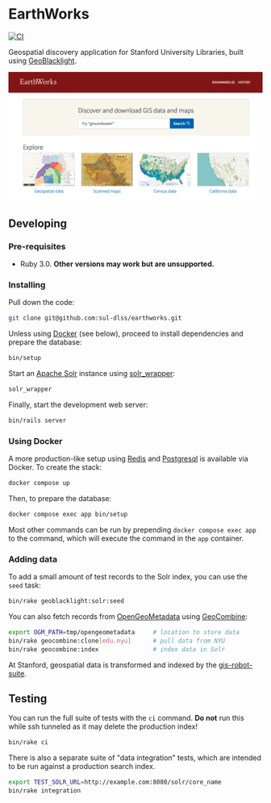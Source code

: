 # EarthWorks
[![CI](https://github.com/sul-dlss/earthworks/actions/workflows/ruby.yml/badge.svg)](https://github.com/sul-dlss/earthworks/actions/workflows/ruby.yml)

Geospatial discovery application for Stanford University Libraries, built using [GeoBlacklight](https://github.com/geoblacklight).

<img src="preview.png" align="center" alt="bay area video arcades slideshow preview">

## Developing
### Pre-requisites
* Ruby 3.0. **Other versions may work but are unsupported.**
### Installing
Pull down the code:
```sh
git clone git@github.com:sul-dlss/earthworks.git
```
Unless using [Docker](https://www.docker.com/) (see below), proceed to install dependencies and prepare the database:
```sh
bin/setup
```
Start an [Apache Solr](https://solr.apache.org/) instance using [solr_wrapper](https://github.com/cbeer/solr_wrapper):
```sh
solr_wrapper
```
Finally, start the development web server:
```sh
bin/rails server
```
### Using Docker
A more production-like setup using [Redis](https://redis.com/) and [Postgresql](https://www.postgresql.org/) is available via Docker. To create the stack:
```sh
docker compose up
```
Then, to prepare the database:
```sh
docker compose exec app bin/setup
```
Most other commands can be run by prepending `docker compose exec app` to the command, which will execute the command in the `app` container.
### Adding data
To add a small amount of test records to the Solr index, you can use the `seed` task:
```sh
bin/rake geoblacklight:solr:seed
```
You can also fetch records from [OpenGeoMetadata](https://github.com/OpenGeoMetadata) using [GeoCombine](https://github.com/OpenGeoMetadata/GeoCombine):
```sh
export OGM_PATH=tmp/opengeometadata     # location to store data
bin/rake geocombine:clone[edu.nyu]      # pull data from NYU
bin/rake geocombine:index               # index data in Solr
```
At Stanford, geospatial data is transformed and indexed by the [gis-robot-suite](https://github.com/sul-dlss/gis-robot-suite).
## Testing
You can run the full suite of tests with the `ci` command. **Do not** run this while ssh tunneled as it may delete the production index!
```sh
bin/rake ci
```
There is also a separate suite of "data integration" tests, which are intended to be run against a production search index.
```sh
export TEST_SOLR_URL=http://example.com:8080/solr/core_name
bin/rake integration
```

